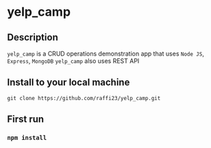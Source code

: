 # yelp_camp

## Description

`yelp_camp` is a CRUD operations demonstration app that uses `Node JS`, `Express`, `MongoDB`
`yelp_camp` also uses REST API

## Install to your local machine

`git clone https://github.com/raffi23/yelp_camp.git`

## First run

### `npm install`
